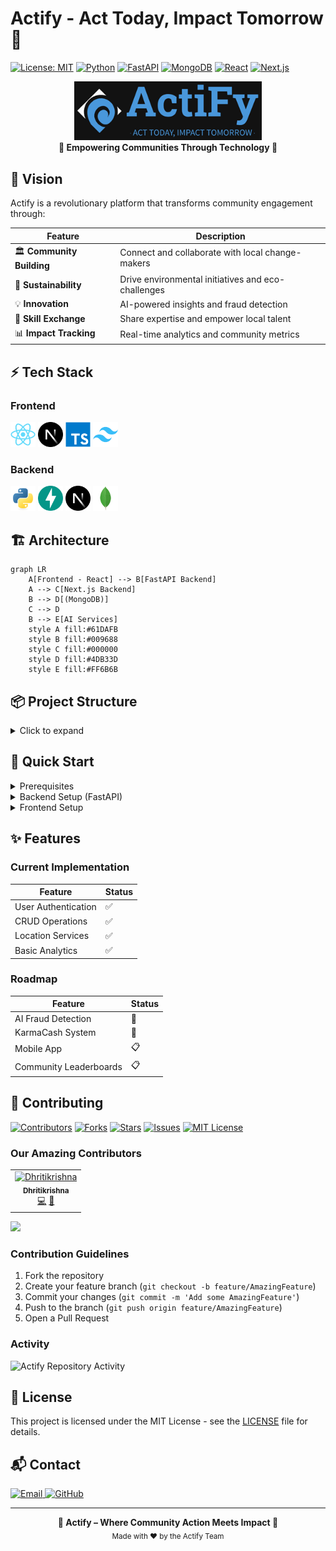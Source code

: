 # Actify - Act Today, Impact Tomorrow 🌟

[![License: MIT](https://img.shields.io/badge/License-MIT-yellow.svg)](https://opensource.org/licenses/MIT)
[![Python](https://img.shields.io/badge/Python-3.8+-blue.svg)](https://www.python.org)
[![FastAPI](https://img.shields.io/badge/FastAPI-0.104.1-green.svg)](https://fastapi.tiangolo.com)
[![MongoDB](https://img.shields.io/badge/MongoDB-4.4+-green.svg)](https://www.mongodb.com)
[![React](https://img.shields.io/badge/React-18.0+-blue.svg)](https://reactjs.org)
[![Next.js](https://img.shields.io/badge/Next.js-14.0+-black.svg)](https://nextjs.org)

<div align="center">
  <img src="frontend/public/actify-logo.png" alt="Actify Logo" width="300"/>
  <br/>
  <strong>🌿 Empowering Communities Through Technology 🤝</strong>
</div>

## 🎯 Vision

Actify is a revolutionary platform that transforms community engagement through:

| Feature | Description |
|---------|-------------|
| 🏛️ **Community Building** | Connect and collaborate with local change-makers |
| 🌱 **Sustainability** | Drive environmental initiatives and eco-challenges |
| 💡 **Innovation** | AI-powered insights and fraud detection |
| 🤝 **Skill Exchange** | Share expertise and empower local talent |
| 📊 **Impact Tracking** | Real-time analytics and community metrics |

## ⚡ Tech Stack

### Frontend
<p align="left">
  <img src="https://raw.githubusercontent.com/devicons/devicon/master/icons/react/react-original.svg" alt="react" width="40" height="40"/>
  <img src="https://raw.githubusercontent.com/devicons/devicon/master/icons/nextjs/nextjs-original.svg" alt="nextjs" width="40" height="40"/>
  <img src="https://raw.githubusercontent.com/devicons/devicon/master/icons/typescript/typescript-original.svg" alt="typescript" width="40" height="40"/>
  <img src="https://raw.githubusercontent.com/devicons/devicon/master/icons/tailwindcss/tailwindcss-plain.svg" alt="tailwind" width="40" height="40"/>
</p>

### Backend
<p align="left">
  <img src="https://raw.githubusercontent.com/devicons/devicon/master/icons/python/python-original.svg" alt="python" width="40" height="40"/>
  <img src="https://raw.githubusercontent.com/devicons/devicon/master/icons/fastapi/fastapi-original.svg" alt="fastapi" width="40" height="40"/>
  <img src="https://raw.githubusercontent.com/devicons/devicon/master/icons/nextjs/nextjs-original.svg" alt="nextjs" width="40" height="40"/>
  <img src="https://raw.githubusercontent.com/devicons/devicon/master/icons/mongodb/mongodb-original.svg" alt="mongodb" width="40" height="40"/>
</p>

## 🏗️ Architecture

```mermaid
graph LR
    A[Frontend - React] --> B[FastAPI Backend]
    A --> C[Next.js Backend]
    B --> D[(MongoDB)]
    C --> D
    B --> E[AI Services]
    style A fill:#61DAFB
    style B fill:#009688
    style C fill:#000000
    style D fill:#4DB33D
    style E fill:#FF6B6B
```

## 📦 Project Structure

<details>
<summary>Click to expand</summary>

```
Actify/
├── backend/                  # Backend services
│     ├── fastapi/           # FastAPI microservice (Python)
│     │      ├── app/        # FastAPI app with routes, models, etc.
│     │      ├── routes/     # API endpoints
│     │      ├── services/   # Business logic
│     │      └── schemas/    # Data models
│     │      
│     ├── nodejs/            # Node.js microservice
│     │      ├── src/        # Source code
│     │      ├── controllers/# Request handlers
│     │      ├── models/     # Data models
│     │      └── routes/     # API routes
│     │
│     └── db/                # MongoDB setup & data
│
├── frontend/                 # Frontend React app
│     ├── public/            # Static files
│     └── src/               # Source code
│           ├── components/  # Reusable UI components
│           ├── pages/       # Main application pages
│           ├── services/    # API integration
│           └── store/       # State management
│
└── docs/                    # Documentation
```
</details>

## 🚀 Quick Start

<details>
<summary>Prerequisites</summary>

- Python 3.8+
- MongoDB 4.4+
- Node.js 16+
</details>

<details>
<summary>Backend Setup (FastAPI)</summary>

```bash
# Navigate to FastAPI backend
cd backend/fastapi/app

# Create virtual environment
python -m venv venv
source venv/bin/activate  # On Windows: venv\Scripts\activate

# Install dependencies
pip install -r requirements.txt

# Set up environment variables
# Create .env file with:
MONGODB_URL=mongodb://localhost:27017
SECRET_KEY=your_secret_key

# Run the server
uvicorn main:app --reload
```
</details>

<details>
<summary>Frontend Setup</summary>

```bash
# Navigate to frontend
cd frontend

# Install dependencies
npm install

# Start development server
npm run dev
```
</details>

## ✨ Features

### Current Implementation
| Feature | Status |
|---------|---------|
| User Authentication | ✅ |
| CRUD Operations | ✅ |
| Location Services | ✅ |
| Basic Analytics | ✅ |

### Roadmap
| Feature | Status |
|---------|---------|
| AI Fraud Detection | 🚧 |
| KarmaCash System | 🚧 |
| Mobile App | 📋 |
| Community Leaderboards | 📋 |

## 👥 Contributing

[![Contributors](https://img.shields.io/github/contributors/Dhritikrishna123/Actify?style=for-the-badge)](https://github.com/Dhritikrishna123/Actify/graphs/contributors)
[![Forks](https://img.shields.io/github/forks/Dhritikrishna123/Actify?style=for-the-badge)](https://github.com/Dhritikrishna123/Actify/network/members)
[![Stars](https://img.shields.io/github/stars/Dhritikrishna123/Actify?style=for-the-badge)](https://github.com/Dhritikrishna123/Actify/stargazers)
[![Issues](https://img.shields.io/github/issues/Dhritikrishna123/Actify?style=for-the-badge)](https://github.com/Dhritikrishna123/Actify/issues)
[![MIT License](https://img.shields.io/github/license/Dhritikrishna123/Actify?style=for-the-badge)](https://github.com/Dhritikrishna123/Actify/blob/main/LICENSE)

### Our Amazing Contributors

<table>
  <tr>
    <td align="center">
      <a href="https://github.com/Dhritikrishna123">
        <img src="https://avatars.githubusercontent.com/u/Dhritikrishna123" width="100px;" alt="Dhritikrishna"/>
        <br />
        <sub><b>Dhritikrishna</b></sub>
      </a>
      <br />
      <a href="#code-Dhritikrishna123" title="Code">💻</a>
      <a href="#design-Dhritikrishna123" title="Design">🎨</a>
    </td>
    <!-- Add more contributors here -->
  </tr>
</table>

<a href="https://github.com/Dhritikrishna123/Actify/graphs/contributors">
  <img src="https://contrib.rocks/image?repo=Dhritikrishna123/Actify&columns=6&max=12" />
</a>

### Contribution Guidelines

1. Fork the repository
2. Create your feature branch (`git checkout -b feature/AmazingFeature`)
3. Commit your changes (`git commit -m 'Add some AmazingFeature'`)
4. Push to the branch (`git push origin feature/AmazingFeature`)
5. Open a Pull Request

### Activity

![Actify Repository Activity](https://repobeats.axiom.co/api/embed/your-repobeats-hash.svg "Repobeats analytics image")

## 📄 License

This project is licensed under the MIT License - see the [LICENSE](LICENSE) file for details.

## 📬 Contact

<p align="left">
  <a href="mailto:contact@actify.com">
    <img src="https://img.shields.io/badge/Email-contact%40actify.com-blue" alt="Email"/>
  </a>
  <a href="https://github.com/Dhritikrishna123/Actify">
    <img src="https://img.shields.io/badge/GitHub-Actify-black" alt="GitHub"/>
  </a>
</p>

---

<div align="center">
  <strong>🌟 Actify – Where Community Action Meets Impact 🌟</strong>
  <br/>
  <sub>Made with ❤️ by the Actify Team</sub>
</div>